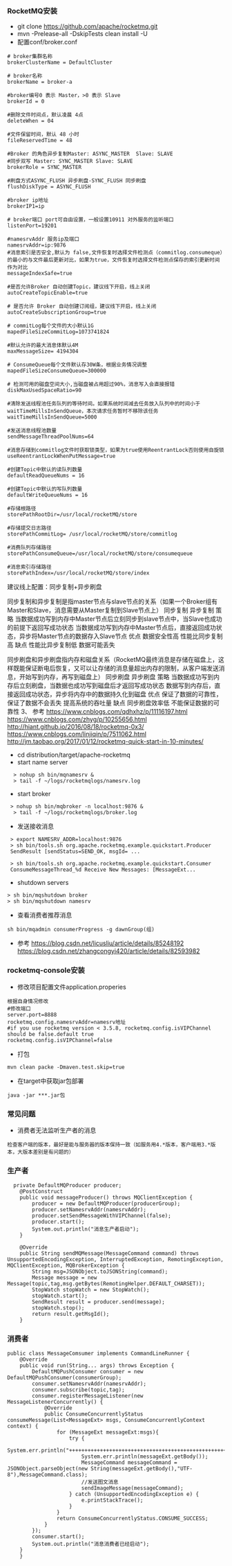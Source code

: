 ### RocketMQ安装
- git clone https://github.com/apache/rocketmq.git
-  mvn -Prelease-all -DskipTests clean install -U
- 配置conf/broker.conf
~~~
# broker集群名称
brokerClusterName = DefaultCluster

# broker名称
brokerName = broker-a

#broker编号0 表示 Master，>0 表示 Slave
brokerId = 0

#删除文件时间点，默认凌晨 4点
deleteWhen = 04

#文件保留时间，默认 48 小时
fileReservedTime = 48

#Broker 的角色异步复制Master: ASYNC_MASTER  Slave: SLAVE
#同步双写 Master: SYNC_MASTER Slave: SLAVE
brokerRole = SYNC_MASTER

#刷盘方式ASYNC_FLUSH 异步刷盘-SYNC_FLUSH 同步刷盘
flushDiskType = ASYNC_FLUSH

#broker ip地址
brokerIP1=ip

# broker端口 port可自由设置，一般设置10911 对外服务的监听端口
listenPort=19201

#namesrvAddr 服务ip及端口
namesrvAddr=ip:9876
#消息索引是否安全,默认为 false,文件恢复时选择文件检测点（commitlog.consumeque）的最小的与文件最后更新对比，如果为true，文件恢复时选择文件检测点保存的索引更新时间作为对比
messageIndexSafe=true

#是否允许Broker 自动创建Topic，建议线下开启，线上关闭
autoCreateTopicEnable=true

# 是否允许 Broker 自动创建订阅组，建议线下开启，线上关闭
autoCreateSubscriptionGroup=true

# commitLog每个文件的大小默认1G
mapedFileSizeCommitLog=1073741824

#默认允许的最大消息体默认4M
maxMessageSize= 4194304

# ConsumeQueue每个文件默认存30W条，根据业务情况调整
mapedFileSizeConsumeQueue=300000

# 检测可用的磁盘空间大小,当磁盘被占用超过90%，消息写入会直接报错                    
diskMaxUsedSpaceRatio=90

#清除发送线程池任务队列的等待时间。如果系统时间减去任务放入队列中的时间小于waitTimeMillsInSendQueue，本次请求任务暂时不移除该任务
waitTimeMillsInSendQueue=5000

#发送消息线程池数量
sendMessageThreadPoolNums=64

#消息存储到commitlog文件时获取锁类型，如果为true使用ReentrantLock否则使用自旋锁
useReentrantLockWhenPutMessage=true

#创建Topic中默认的读队列数量
defaultReadQueueNums = 16

#创建Topic中默认的写队列数量
defaultWriteQueueNums = 16

#存储根路径
storePathRootDir=/usr/local/rocketMQ/store

#存储提交日志路径
storePathCommitLog= /usr/local/rocketMQ/store/commitlog

#消费队列存储路径
storePathConsumeQueue=/usr/local/rocketMQ/store/consumequeue

#消息索引存储路径
storePathIndex=/usr/local/rocketMQ/store/index

~~~
建议线上配置：同步复制+异步刷盘

同步复制和异步复制是指master节点与slave节点的关系（如果一个Broker组有Master和Slave，消息需要从Master复制到Slave节点上）
	同步复制	异步复制
策略	当数据成功写到内存中Master节点后立刻同步到slave节点中，当Slave也成功的前提下返回写成功状态	当数据成功写到内存中Master节点后，直接返回成功状态，异步将Master节点的数据存入Slave节点
优点	数据安全性高	性能比同步复制高
缺点	性能比异步复制低	数据可能丢失



同步刷盘和异步刷盘指内存和磁盘关系（RocketMQ最终消息是存储在磁盘上，这样既能保证断电后恢复，又可以让存储的消息量超出内存的限制，从客户端发送消息，开始写到内存，再写到磁盘上）
	同步刷盘	异步刷盘
策略	当数据成功写到内存后立刻刷盘，当数据也成功写到磁盘后才返回写成功状态	数据写到内存后，直接返回成功状态，异步将内存中的数据持久化到磁盘
优点	保证了数据的可靠性，保证了数据不会丢失	提高系统的吞吐量
缺点	同步刷盘效率低	不能保证数据的可靠性
3、	参考
https://www.cnblogs.com/qdhxhz/p/11116197.html
https://www.cnblogs.com/zhyg/p/10255656.html
http://hiant.github.io/2016/08/18/rocketmq-0x3/
https://www.cnblogs.com/linjiqin/p/7511062.html
http://jm.taobao.org/2017/01/12/rocketmq-quick-start-in-10-minutes/



- cd distribution/target/apache-rocketmq
- start name server 
~~~
  > nohup sh bin/mqnamesrv &
  > tail -f ~/logs/rocketmqlogs/namesrv.log
~~~
- start broker
~~~
 > nohup sh bin/mqbroker -n localhost:9876 &
  > tail -f ~/logs/rocketmqlogs/broker.log 
~~~
- 发送接收消息
~~~
 > export NAMESRV_ADDR=localhost:9876
 > sh bin/tools.sh org.apache.rocketmq.example.quickstart.Producer
 SendResult [sendStatus=SEND_OK, msgId= ...

 > sh bin/tools.sh org.apache.rocketmq.example.quickstart.Consumer
 ConsumeMessageThread_%d Receive New Messages: [MessageExt...
~~~
- shutdown servers
~~~
> sh bin/mqshutdown broker
> sh bin/mqshutdown namesrv
~~~

- 查看消费者推荐消息
~~~
sh bin/mqadmin consumerProgress -g dawnGroup(组)
~~~
- 参考 https://blog.csdn.net/licusliu/article/details/85248192  https://blog.csdn.net/zhangcongyi420/article/details/82593982
### rocketmq-console安装
- 修改项目配置文件application.properies
~~~
根据自身情况修改
#修改端口
server.port=8888
rocketmq.config.namesrvAddr=namesrv地址
#if you use rocketmq version < 3.5.8, rocketmq.config.isVIPChannel should be false.default true
rocketmq.config.isVIPChannel=false
~~~
- 打包
~~~
mvn clean packe -Dmaven.test.skip=true
~~~
- 在target中获取jar包部署
~~~
java -jar ***.jar包
~~~


### 常见问题
- 消费者无法监听生产者的消息
~~~
检查客户端的版本，最好是能与服务器的版本保持一致（如服务用4.*版本，客户端用3.*版本，大版本差别是有问题的）
~~~

### 生产者
~~~
  private DefaultMQProducer producer;
    @PostConstruct
    public void messageProducer() throws MQClientException {
        producer = new DefaultMQProducer(producerGroup);
        producer.setNamesrvAddr(namesrvAddr);
        producer.setSendMessageWithVIPChannel(false);
        producer.start();
        System.out.println("消息生产者启动");
    }

    @Override
    public String sendMQMessage(MessageCommand command) throws UnsupportedEncodingException, InterruptedException, RemotingException, MQClientException, MQBrokerException {
        String msg=JSONObject.toJSONString(command);
        Message message = new Message(topic,tag,msg.getBytes(RemotingHelper.DEFAULT_CHARSET));
        StopWatch stopWatch = new StopWatch();
        stopWatch.start();
        SendResult result = producer.send(message);
        stopWatch.stop();
        return result.getMsgId();
    }
~~~

### 消费者
~~~
public class MessageComsumer implements CommandLineRunner {
    @Override
    public void run(String... args) throws Exception {
        DefaultMQPushConsumer consumer = new DefaultMQPushConsumer(consumerGroup);
        consumer.setNamesrvAddr(namesrvAddr);
        consumer.subscribe(topic,tag);
        consumer.registerMessageListener(new MessageListenerConcurrently() {
            @Override
            public ConsumeConcurrentlyStatus consumeMessage(List<MessageExt> msgs, ConsumeConcurrentlyContext context) {
                for (MessageExt messageExt:msgs){
                    try {
                        System.err.println("+++++++++++++++++++++++++++++++++++++++++++++++++++++++++++");
                        System.err.println(messageExt.getBody());
                        MessageCommand messageCommand = JSONObject.parseObject(new String(messageExt.getBody(),"UTF-8"),MessageCommand.class);
                        //发送图文消息
                        sendImageMessage(messageCommand);
                    } catch (UnsupportedEncodingException e) {
                        e.printStackTrace();
                    }
                }
                return ConsumeConcurrentlyStatus.CONSUME_SUCCESS;
            }
        });
        consumer.start();
        System.out.println("消息消费者已经启动");
    }
    }
~~~

